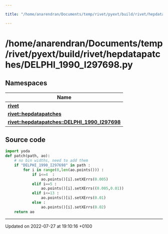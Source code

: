 ```yaml
---

title: "/home/anarendran/Documents/temp/rivet/pyext/build/rivet/hepdatapatches/DELPHI_1990_I297698.py"

---
```


# /home/anarendran/Documents/temp/rivet/pyext/build/rivet/hepdatapatches/DELPHI_1990_I297698.py



## Namespaces

| Name           |
| -------------- |
| **[rivet](http://example.org/namespaces/namespacerivet/)**  |
| **[rivet::hepdatapatches](http://example.org/namespaces/namespacerivet_1_1hepdatapatches/)**  |
| **[rivet::hepdatapatches::DELPHI_1990_I297698](http://example.org/namespaces/namespacerivet_1_1hepdatapatches_1_1delphi__1990__i297698/)**  |




## Source code

```python
import yoda
def patch(path, ao):
    # no bin widths, need to add them
    if "DELPHI_1990_I297698" in path :
        for i in range(0,len(ao.points())) :
            if i<=4  :
                ao.points()[i].setXErrs(0.005)
            elif i==5 :
                ao.points()[i].setXErrs((0.005,0.01))
            elif i<=13 :
                ao.points()[i].setXErrs(0.01)
            else :
                ao.points()[i].setXErrs(0.02)
    return ao
```


-------------------------------

Updated on 2022-07-27 at 19:10:16 +0100
